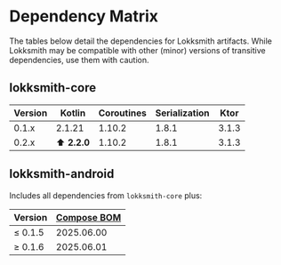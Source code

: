 # Dependency Matrix

The tables below detail the dependencies for Lokksmith artifacts. While Lokksmith may be compatible
with other (minor) versions of transitive dependencies, use them with caution.

## lokksmith-core

| Version | Kotlin       | Coroutines | Serialization | Ktor  |
|---------|--------------|------------|---------------|-------|
| 0.1.x   | 2.1.21       | 1.10.2     | 1.8.1         | 3.1.3 | 
| 0.2.x   | ⬆️ **2.2.0** | 1.10.2     | 1.8.1         | 3.1.3 | 

## lokksmith-android

Includes all dependencies from `lokksmith-core` plus:

| Version  | [Compose BOM](https://developer.android.com/develop/ui/compose/bom) |
|----------|---------------------------------------------------------------------|
| ≤ 0.1.5  | 2025.06.00                                                          | 
| ≥ 0.1.6  | 2025.06.01                                                          | 
